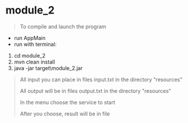 # module_2
>To compile and launch the program
- run AppMain
- run with terminal:
1. cd module_2
2. mvn clean install
3. java -jar target\module_2.jar
>All input you can place in files input.txt in the directory "resources"
>
>All output will be in files output.txt in the directory "resources"
>
>In the menu choose the service to start
>
>After you choose, result will be in file